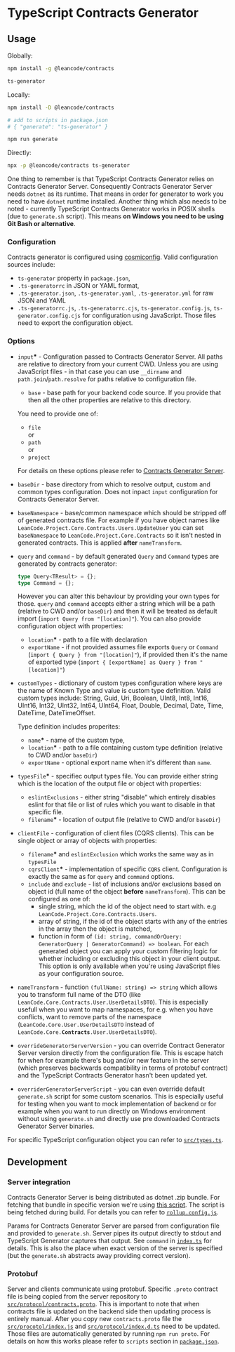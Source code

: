 # TypeScript Contracts Generator

## Usage

Globally:

```sh
npm install -g @leancode/contracts

ts-generator
```

Locally:

```sh
npm install -D @leancode/contracts

# add to scripts in package.json
# { "generate": "ts-generator" }

npm run generate
```

Directly:

```sh
npx -p @leancode/contracts ts-generator
```

One thing to remember is that TypeScript Contracts Generator relies on Contracts Generator Server. Consequently
Contracts Generator Server needs `dotnet` as its runtime. That means in order for generator to work you need to have
`dotnet` runtime installed. Another thing which also needs to be noted - currently TypeScript Contracts Generator works
in POSIX shells (due to `generate.sh` script). This means **on Windows you need to be using Git Bash or alternative**.

### Configuration

Contracts generator is configured using [cosmiconfig](https://github.com/davidtheclark/cosmiconfig). Valid configuration
sources include:

-   `ts-generator` property in `package.json`,
-   `.ts-generatorrc` in JSON or YAML format,
-   `.ts-generator.json`, `.ts-generator.yaml`, `.ts-generator.yml` for raw JSON and YAML
-   `.ts-generatorrc.js`, `.ts-generatorrc.cjs`, `ts-generator.config.js`, `ts-generator.config.cjs` for configuration
    using JavaScript. Those files need to export the configuration object.

### Options

-   `input`**\*** - Configuration passed to Contracts Generator Server. All paths are relative to directory from your
    current CWD. Unless you are using JavaScript files - in that case you can use `__dirname` and
    `path.join`/`path.resolve` for paths relative to configuration file.

    -   `base` - base path for your backend code source. If you provide that then all the other properties are relative
        to this directory.

    You need to provide one of:

    -   `file`  
        or
    -   `path`  
        or
    -   `project`

    For details on these options please refer to
    [Contracts Generator Server](https://github.com/leancodepl/contractsgenerator).

-   `baseDir` - base directory from which to resolve output, custom and common types configuration. Does not inpact
    `input` configuration for Contracts Generator Server.

-   `baseNamespace` - base/common namespace which should be stripped off of generated contracts file. For example if you
    have object names like `LeanCode.Project.Core.Contracts.Users.UpdateUser` you can set `baseNamespace` to
    `LeanCode.Project.Core.Contracts` so it isn't nested in generated contracts. This is applied **after**
    `nameTransform`.

-   `query` and `command` - by default generated `Query` and `Command` types are generated by contracts generator:

    ```ts
    type Query<TResult> = {};
    type Command = {};
    ```

    However you can alter this behaviour by providing your own types for those. `query` and `command` accepts either a
    string which will be a path (relative to CWD and/or `baseDir`) and then it will be treated as default import
    (`import Query from "[location]"`). You can also provide configuration object with properties:

    -   `location`**\*** - path to a file with declaration
    -   `exportName` - if not provided assumes file exports `Query` or `Command` (`import { Query } from "[location]"`),
        if provided then it's the name of exported type (`import { [exportName] as Query } from "[location]"`)

-   `customTypes` - dictionary of custom types configuration where keys are the name of Known Type and value is custom
    type definition. Valid custom types include: String, Guid, Uri, Boolean, UInt8, Int8, Int16, UInt16, Int32, UInt32,
    Int64, UInt64, Float, Double, Decimal, Date, Time, DateTime, DateTimeOffset.

    Type definition includes properites:

    -   `name`**\*** - name of the custom type,
    -   `location`**\*** - path to a file containing custom type definition (relative to CWD and/or `baseDir`)
    -   `exportName` - optional export name when it's different than `name`.

-   `typesFile`**\*** - specifiec output types file. You can provide either string which is the location of the output
    file or object with properties:

    -   `eslintExclusions` - either string "disable" which entirely disables eslint for that file or list of rules which
        you want to disable in that specific file.
    -   `filename`**\*** - location of output file (relative to CWD and/or `baseDir`)

-   `clientFile` - configuration of client files (CQRS clients). This can be single object or array of objects with
    properties:

    -   `filename`**\*** and `eslintExclusion` which works the same way as in `typesFile`
    -   `cqrsClient`**\*** - implementation of specific `CQRS` client. Configuration is exactly the same as for `query`
        and `command` options.
    -   `include` and `exclude` - list of inclusions and/or exclusions based on object id (full name of the object
        **before** `nameTransform`). This can be configured as one of:
        -   single string, which the id of the object need to start with. e.g `LeanCode.Project.Core.Contracts.Users`.
        -   array of string, if the id of the object starts with any of the entries in the array then the object is
            matched,
        -   function in form of `(id: string, commandOrQuery: GeneratorQuery | GeneratorCommand) => boolean`. For each
            generated object you can apply your custom filtering logic for whether including or excluding this object in
            your client output. This option is only available when you're using JavaScript files as your configuration
            source.

-   `nameTransform` - function `(fullName: string) => string` which allows you to transform full name of the DTO (like
    `LeanCode.Core.Contracts.User.UserDetailsDTO`). This is especially usefull when you want to map namespaces, for e.g.
    when you have conflicts, want to remove parts of the namespace (`LeanCode.Core.User.UserDetailsDTO` instead of
    `LeanCode.Core.`**`Contracts`**`.User.UserDetailsDTO`).

-   `overrideGeneratorServerVersion` - you can override Contract Generator Server version directly from the
    configuration file. This is escape hatch for when for example there's bug and/or new feature in the server (which
    preserves backwards compatibility in terms of protobuf contract) and the TypeScript Contracts Generator hasn't been
    updated yet.

-   `overriderGeneratorServerScript` - you can even override default `generate.sh` script for some custom scenarios.
    This is especially useful for testing when you want to mock implementation of backend or for example when you want
    to run directly on Windows environment without using `generate.sh` and directly use pre downloaded Contracts
    Generator Server binaries.

For specific TypeScript configuration object you can refer to [`src/types.ts`](./src/types.ts).

## Development

### Server integration

Contracts Generator Server is being distributed as dotnet .zip bundle. For fetching that bundle in specific version
we're using [this script](https://raw.githubusercontent.com/leancodepl/contractsgenerator/main/server/generate.sh). The
script is being fetched during build. For details you can refer to [`rollup.config.js`](./rollup.config.js).

Params for Contracts Generator Server are parsed from configuration file and provided to `generate.sh`. Server pipes its
output directly to stdout and TypeScript Generator captures that output. See `command` in [`index.ts`](./index.ts) for
details. This is also the place when exact version of the server is specified (but the `generate.sh` abstracts away
providing correct version).

### Protobuf

Server and clients communicate using protobuf. Specific `.proto` contract file is being copied from the server
repository to [`src/protocol/contracts.proto`](./src/protocol/contracts.proto). This is important to note that when
contracts file is updated on the backend side then updating process is entirely manual. After you copy new
`contracts.proto` file the [`src/procotol/index.js`](./src/protocol/index.js) and
[`src/protocol/index.d.ts`](./src/protocol/index.js) need to be updated. Those files are automatically generated by
running `npm run proto`. For details on how this works please refer to `scripts` section in
[`package.json`](./package.json).
